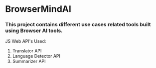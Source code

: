 # BrowserMindAI

### This project contains different use cases related tools built using Browser AI tools.

JS Web API's Used:

1. Translator API
2. Language Detector API
3. Summarizer API
